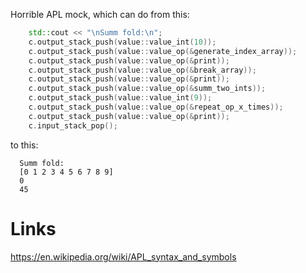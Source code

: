 Horrible APL mock, which can do from this:
```cpp
    std::cout << "\nSumm fold:\n";
    c.output_stack_push(value::value_int(10));
    c.output_stack_push(value::value_op(&generate_index_array));
    c.output_stack_push(value::value_op(&print));
    c.output_stack_push(value::value_op(&break_array));
    c.output_stack_push(value::value_op(&print));
    c.output_stack_push(value::value_op(&summ_two_ints));
    c.output_stack_push(value::value_int(9));
    c.output_stack_push(value::value_op(&repeat_op_x_times));
    c.output_stack_push(value::value_op(&print));
    c.input_stack_pop();
```
to this:
```
  Summ fold:
  [0 1 2 3 4 5 6 7 8 9]
  0
  45
```
# Links
https://en.wikipedia.org/wiki/APL_syntax_and_symbols
